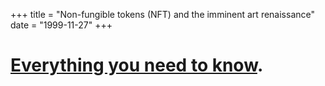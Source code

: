 +++
title = "Non-fungible tokens (NFT) and the imminent art renaissance"
date = "1999-11-27"
+++


# [Everything you need to know](https://github.com/dream3rs/awesome_NFTs).


